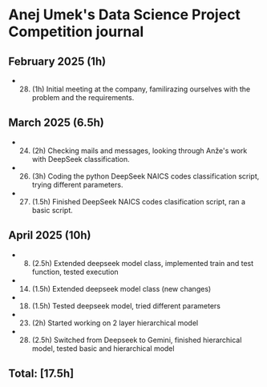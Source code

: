 # Anej Umek's Data Science Project Competition journal

## February 2025 (1h)

* 28. (1h) Initial meeting at the company, familirazing ourselves with the problem and the requirements. 

## March 2025 (6.5h)

* 24. (2h) Checking mails and messages, looking through Anže's work with DeepSeek classification.

* 26. (3h) Coding the python DeepSeek NAICS codes classification script, trying different parameters.

* 27. (1.5h) Finished DeepSeek NAICS codes clasification script, ran a basic script.

## April 2025 (10h)

* 8. (2.5h) Extended deepseek model class, implemented train and test function, tested execution

* 14. (1.5h) Extended deepseek model class (new changes)

* 18. (1.5h) Tested deepseek model, tried different parameters

* 23. (2h) Started working on 2 layer hierarchical model

* 28. (2.5h) Switched from Deepseek to Gemini, finished hierarchical model, tested basic and hierarchical model
## Total: [17.5h]
